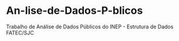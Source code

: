 # An-lise-de-Dados-P-blicos
Trabalho de Análise de Dados Públicos do INEP - Estrutura de Dados FATEC/SJC
